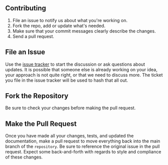 Contributing
----------------------------------

1. File an issue to notify us about what you're working on.
2. Fork the repo, add or update what's needed.
3. Make sure that your commit messages clearly describe the changes.
4. Send a pull request.

File an Issue
----------------------------------

Use the [issue tracker](https://github.com/force11/FAIR4RS/issues) 
to start the discussion or ask questions about updates. It is possible that someone
else is already working on your idea, your approach is not quite right, or that
we need to discuss more. The ticket you file in the issue tracker will
be used to hash that all out.

Fork the Repository
-------------------

Be sure to check your changes before making the pull request. 

Make the Pull Request
---------------------

Once you have made all your changes, tests, and updated the documentation,
make a pull request to move everything back into the main branch of the
`repository`. Be sure to reference the original issue in the pull request.
Expect some back-and-forth with regards to style and compliance of these
changes.
